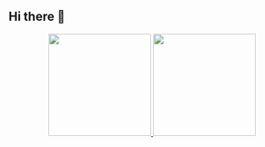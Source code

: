 ## Hi there 👋


<div align="center">
<a href="https://github.com/mwildemberg">
<img height="180em" src="https://github-readme-stats.vercel.app/api?username=mwildemberg&show_icons=true&theme=gruvbox&include_all_commits=true&count_private=true&rank_icon=github"/>
<img height="180em" src="https://github-readme-stats.vercel.app/api/top-langs/?username=mwildemberg&layout=compact&langs_count=7&theme=gruvbox"/>
</div>

<!--
**mwildemberg/mwildemberg** is a ✨ _special_ ✨ repository because its `README.md` (this file) appears on your GitHub profile.

Here are some ideas to get you started:

- 🔭 I’m currently working on ...
- 🌱 I’m currently learning ...
- 👯 I’m looking to collaborate on ...
- 🤔 I’m looking for help with ...
- 💬 Ask me about ...
- 📫 How to reach me: ...
- 😄 Pronouns: ...
- ⚡ Fun fact: ...
-->

